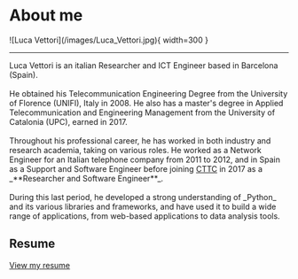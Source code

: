 # About me

<div class="result" markdown>
![Luca Vettori](/images/Luca_Vettori.jpg){ width=300 }
</div>
<hr>
Luca Vettori is an italian Researcher and ICT Engineer based in Barcelona (Spain). 
<br><br>
He obtained his Telecommunication Engineering Degree from the University of Florence (UNIFI), Italy in 2008. He also has a master's degree in Applied Telecommunication and Engineering Management from the University of Catalonia (UPC), earned in 2017.
<br><br>
Throughout his professional career, he has worked in both industry and research academia, taking on various roles. He worked as a Network Engineer for an Italian telephone company from 2011 to 2012, and in Spain as a Support and Software Engineer before joining <a href="https://www.cttc.cat/people/luca-vettori/" target="_blank">CTTC</a> in 2017 as a _**Researcher and Software Engineer**_.
<br><br>
During this last period, he developed a strong understanding of _Python_ and its various libraries and frameworks, and have used it to build a wide range of applications, from web-based applications to data analysis tools.

## Resume

<a href="/resources/Luca-Vettori-MSc-20250723.pdf" target="_blank">View my resume</a>
